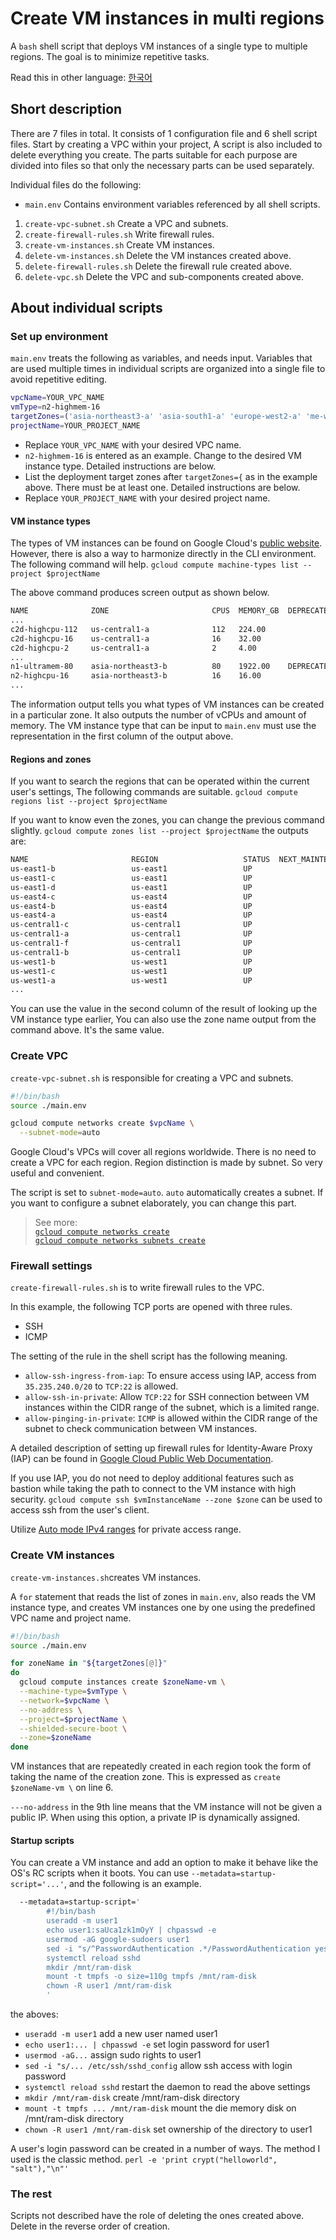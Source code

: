 # Create VM instances in multi regions

A ```bash``` shell script that deploys VM instances of a single type to multiple regions.
The goal is to minimize repetitive tasks.

Read this in other language: [한국어](README.ko.md)

## Short description

There are 7 files in total.
It consists of 1 configuration file and 6 shell script files.
Start by creating a VPC within your project,
A script is also included to delete everything you create.
The parts suitable for each purpose are divided into files so that only the necessary parts can be used separately. 

Individual files do the following:

- ```main.env``` Contains environment variables referenced by all shell scripts.

1. ```create-vpc-subnet.sh``` Create a VPC and subnets.
1. ```create-firewall-rules.sh``` Write firewall rules.
1. ```create-vm-instances.sh``` Create VM instances.
1. ```delete-vm-instances.sh``` Delete the VM instances created above.
1. ```delete-firewall-rules.sh``` Delete the firewall rule created above.
1. ```delete-vpc.sh``` Delete the VPC and sub-components created above.

## About individual scripts

### Set up environment

```main.env``` treats the following as variables, and needs input.
Variables that are used multiple times in individual scripts are organized into a single file to avoid repetitive editing.

```bash
vpcName=YOUR_VPC_NAME
vmType=n2-highmem-16
targetZones=('asia-northeast3-a' 'asia-south1-a' 'europe-west2-a' 'me-west1-a' 'us-central1-a' 'us-south1-a' 'us-west1-a' 'us-west2-a')
projectName=YOUR_PROJECT_NAME
```

* Replace ```YOUR_VPC_NAME``` with your desired VPC name.
* `n2-highmem-16` is entered as an example. Change to the desired VM instance type. Detailed instructions are below.
* List the deployment target zones after ```targetZones={``` as in the example above. There must be at least one. Detailed instructions are below.
* Replace ```YOUR_PROJECT_NAME``` with your desired project name.

#### VM instance types

The types of VM instances can be found on Google Cloud's [public website]("https://cloud.google.com/compute/docs/machine-resource"). However, there is also a way to harmonize directly in the CLI environment. The following command will help.
```gcloud compute machine-types list --project $projectName```

The above command produces screen output as shown below.

```bash
NAME              ZONE                       CPUS  MEMORY_GB  DEPRECATED
...
c2d-highcpu-112   us-central1-a              112   224.00
c2d-highcpu-16    us-central1-a              16    32.00
c2d-highcpu-2     us-central1-a              2     4.00
...
n1-ultramem-80    asia-northeast3-b          80    1922.00    DEPRECATED
n2-highcpu-16     asia-northeast3-b          16    16.00
...
```

The information output tells you what types of VM instances can be created in a particular zone. It also outputs the number of vCPUs and amount of memory.
The VM instance type that can be input to ```main.env``` must use the representation in the first column of the output above.

#### Regions and zones

If you want to search the regions that can be operated within the current user's settings,
The following commands are suitable.
```gcloud compute regions list --project $projectName```

If you want to know even the zones, you can change the previous command slightly.
```gcloud compute zones list --project $projectName``` the outputs are:

```bash
NAME                       REGION                   STATUS  NEXT_MAINTENANCE  TURNDOWN_DATE
us-east1-b                 us-east1                 UP
us-east1-c                 us-east1                 UP
us-east1-d                 us-east1                 UP
us-east4-c                 us-east4                 UP
us-east4-b                 us-east4                 UP
us-east4-a                 us-east4                 UP
us-central1-c              us-central1              UP
us-central1-a              us-central1              UP
us-central1-f              us-central1              UP
us-central1-b              us-central1              UP
us-west1-b                 us-west1                 UP
us-west1-c                 us-west1                 UP
us-west1-a                 us-west1                 UP
...
```

You can use the value in the second column of the result of looking up the VM instance type earlier,
You can also use the zone name output from the command above. It's the same value.

### Create VPC

```create-vpc-subnet.sh``` is responsible for creating a VPC and subnets.
```bash
#!/bin/bash
source ./main.env

gcloud compute networks create $vpcName \
  --subnet-mode=auto
```

Google Cloud's VPCs will cover all regions worldwide.
There is no need to create a VPC for each region. Region distinction is made by subnet.
So very useful and convenient.

The script is set to ```subnet-mode=auto```.
```auto``` automatically creates a subnet.
If you want to configure a subnet elaborately, you can change this part.

> See more:   
[```gcloud compute networks create```](https://cloud.google.com/sdk/gcloud/reference/compute/networks/create)  
[```gcloud compute networks subnets create```](https://cloud.google.com/sdk/gcloud/reference/compute/networks/subnets/create) 

### Firewall settings

```create-firewall-rules.sh``` is to write firewall rules to the VPC.

In this example, the following TCP ports are opened with three rules.

* SSH
* ICMP

The setting of the rule in the shell script has the following meaning.

* ```allow-ssh-ingress-from-iap```: To ensure access using IAP, access from ```35.235.240.0/20``` to ```TCP:22``` is allowed.
* ```allow-ssh-in-private```: Allow ```TCP:22``` for SSH connection between VM instances within the CIDR range of the subnet, which is a limited range.
* ```allow-pinging-in-private```: ```ICMP``` is allowed within the CIDR range of the subnet to check communication between VM instances.

A detailed description of setting up firewall rules for Identity-Aware Proxy (IAP) can be found in [Google Cloud Public Web Documentation](https://cloud.google.com/iap/docs/using-tcp-forwarding#create-firewall-rule ).

If you use IAP, you do not need to deploy additional features such as bastion while taking the path to connect to the VM instance with high security.
```gcloud compute ssh $vmInstanceName --zone $zone``` can be used to access ssh from the user's client.

Utilize [Auto mode IPv4 ranges]("https://cloud.google.com/vpc/docs/subnets#ip-ranges") for private access range.

### Create VM instances

```create-vm-instances.sh```creates VM instances.

A ```for``` statement that reads the list of zones in ```main.env```, also reads the VM instance type, and creates VM instances one by one using the predefined VPC name and project name.

```bash
#!/bin/bash
source ./main.env

for zoneName in "${targetZones[@]}"
do
  gcloud compute instances create $zoneName-vm \
  --machine-type=$vmType \
  --network=$vpcName \
  --no-address \
  --project=$projectName \
  --shielded-secure-boot \
  --zone=$zoneName
done
```

VM instances that are repeatedly created in each region took the form of taking the name of the creation zone. This is expressed as ```create $zoneName-vm \``` on line 6.

```---no-address``` in the 9th line means that the VM instance will not be given a public IP. When using this option, a private IP is dynamically assigned.

#### Startup scripts 

You can create a VM instance and add an option to make it behave like the OS's RC scripts when it boots. You can use ```--metadata=startup-script='...'```, and the following is an example.

```bash
  --metadata=startup-script='
        #!/bin/bash
        useradd -m user1
        echo user1:saUca1zk1mOyY | chpasswd -e
        usermod -aG google-sudoers user1
        sed -i "s/^PasswordAuthentication .*/PasswordAuthentication yes/" /etc/ssh/sshd_config
        systemctl reload sshd
        mkdir /mnt/ram-disk
        mount -t tmpfs -o size=110g tmpfs /mnt/ram-disk
        chown -R user1 /mnt/ram-disk
        '
```

the aboves: 
- ```useradd -m user1``` add a new user named user1
- ```echo user1:... | chpasswd -e``` set login password for user1
- ```usermod -aG...``` assign sudo rights to user1
- ```sed -i "s/... /etc/ssh/sshd_config``` allow ssh access with login password
- ```systemctl reload sshd``` restart the daemon to read the above settings
- ```mkdir /mnt/ram-disk``` create /mnt/ram-disk directory
- ```mount -t tmpfs ... /mnt/ram-disk``` mount the die memory disk on /mnt/ram-disk directory
- ```chown -R user1 /mnt/ram-disk``` set ownership of the directory to user1

A user's login password can be created in a number of ways. The method I used is the classic method. ```perl -e 'print crypt("helloworld", "salt"),"\n"'```

### The rest

Scripts not described have the role of deleting the ones created above.
Delete in the reverse order of creation.
